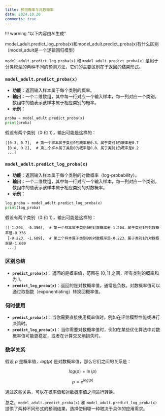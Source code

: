 ```yaml
---
title: 预测概率与对数概率
date: 2024.10.20
comments: true
---
```


!!! warning "以下内容由AI生成"

model_adult.predict_log_proba(x)和model_adult.predict_proba(x)有什么区别（model_adult是一个逻辑回归模型）

`model_adult.predict_log_proba(x)` 和 `model_adult.predict_proba(x)` 是用于分类模型的两种不同的预测方法，它们的主要区别在于返回的结果形式。

### `model_adult.predict_proba(x)`

- __功能__：返回输入样本属于每个类别的概率。
- __输出__：一个二维数组，其中每一行对应一个输入样本，每一列对应一个类别。数组中的值表示该样本属于相应类别的概率。
- __示例__：

```python
proba = model_adult.predict_proba(x)
print(proba)
```

假设有两个类别（0 和 1），输出可能是这样的：

```
[[0.3, 0.7],  # 第一个样本属于类别0的概率是0.3，属于类别1的概率是0.7
 [0.8, 0.2],  # 第二个样本属于类别0的概率是0.8，属于类别1的概率是0.2
 ...]
```

### `model_adult.predict_log_proba(x)`

- __功能__：返回输入样本属于每个类别的对数概率（log-probability）。
- __输出__：一个二维数组，其中每一行对应一个输入样本，每一列对应一个类别。数组中的值表示该样本属于相应类别的对数概率。
- __示例__：

```python
log_proba = model_adult.predict_log_proba(x)
print(log_proba)
```

假设有两个类别（0 和 1），输出可能是这样的：

```
[[-1.204, -0.356],  # 第一个样本属于类别0的对数概率是-1.204，属于类别1的对数概率是-0.356
 [-0.223, -1.609],  # 第二个样本属于类别0的对数概率是-0.223，属于类别1的对数概率是-1.609
 ...]
```

### 区别总结

- __`predict_proba(x)`__：返回的是概率值，范围在 $[0, 1]$ 之间，所有类别的概率和为 1。
- __`predict_log_proba(x)`__：返回的是对数概率值，通常是负数。对数概率值可以通过取指数（exponentiating）转换回概率值。

### 何时使用

- __`predict_proba(x)`__：当你需要直接使用概率值时，例如在评估模型性能或进行决策时。
- __`predict_log_proba(x)`__：当你需要对数概率值时，例如在某些优化算法中对数概率值可能更稳定，或者在计算交叉熵损失时。

### 数学关系

假设 $p$ 是概率值，$log(p)$ 是对数概率值，那么它们之间的关系是：

$$
log(p) = \ln(p)
$$

$$
p = e^{log(p)}
$$

通过这些关系，可以在概率值和对数概率值之间进行转换。

总之，`model_adult.predict_proba(x)` 和 `model_adult.predict_log_proba(x)` 提供了两种不同形式的预测结果，选择使用哪一种取决于具体的应用需求。
